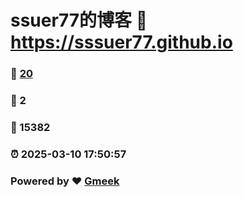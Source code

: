 # ssuer77的博客 :link: https://sssuer77.github.io 
### :page_facing_up: [20](https://sssuer77.github.io/tag.html) 
### :speech_balloon: 2 
### :hibiscus: 15382 
### :alarm_clock: 2025-03-10 17:50:57 
### Powered by :heart: [Gmeek](https://github.com/Meekdai/Gmeek)
